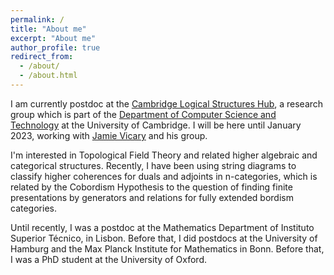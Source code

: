 ```yaml
---
permalink: /
title: "About me"
excerpt: "About me"
author_profile: true
redirect_from: 
  - /about/
  - /about.html
---
```


I am currently postdoc at the [Cambridge Logical Structures Hub](https://www.cl.cam.ac.uk/research/clash/), a research group which is part of the [Department of Computer Science and Technology](https://www.cst.cam.ac.uk/) at the University of Cambridge. I will be here until January 2023, working with [Jamie Vicary](https://www.cl.cam.ac.uk/~jv258/) and his group.

I'm interested in Topological Field Theory and related higher algebraic and categorical structures. Recently, I have been using string diagrams to classify higher coherences for duals and adjoints in n-categories, which is related by the Cobordism Hypothesis to the question of finding finite presentations by generators and relations for fully extended bordism categories. 

Until recently, I was a postdoc at the Mathematics Department of Instituto Superior Técnico, in Lisbon. Before that, I did postdocs at the University of Hamburg and the Max Planck Institute for Mathematics in Bonn. Before that, I was a PhD student at the University of Oxford.

